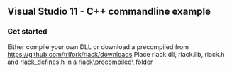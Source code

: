 ## Visual Studio 11 - C++ commandline example

### Get started
Either compile your own DLL or download a precompiled from https://github.com/trifork/riack/downloads
Place riack.dll, riack.lib, riack.h and riack_defines.h in a riack\precompiled\ folder
 

